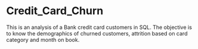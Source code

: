 # Credit_Card_Churn
This is an analysis of a Bank credit card customers in SQL. The objective is to know the demographics of churned customers, attrition based on card category and month on book.
